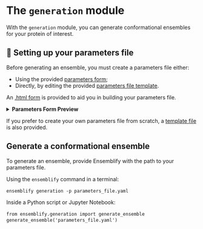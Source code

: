 # The `generation` module
  
With the `generation` module, you can generate conformational ensembles for your protein of interest.

##  📝 Setting up your parameters file

Before generating an ensemble, you must create a parameters file either:

- Using the provided [parameters form](https://github.com/npfernandes/ensemblify/releases/download/v0.0.1-downloads/parameters_form.html);
- Directly, by editing the provided [parameters file template](../assets/parameters_template.yaml).

An [.html form](https://github.com/npfernandes/ensemblify/releases/download/v0.0.1-downloads/parameters_form.html) is provided to aid you in building your parameters file.

<details>  
  <summary><b>Parameters Form Preview</b></summary>

  ![alt text](../assets/parameters_form_preview.svg)

</details>

If you prefer to create your own parameters file from scratch, a [template file](docs/assets/parameters_template.yaml) is also provided.

## Generate a conformational ensemble

To generate an ensemble, provide Ensemblify with the path to your parameters file.

Using the `ensemblify` command in a terminal:

    ensemblify generation -p parameters_file.yaml

Inside a Python script or Jupyter Notebook:

    from ensemblify.generation import generate_ensemble
    generate_ensemble('parameters_file.yaml')

